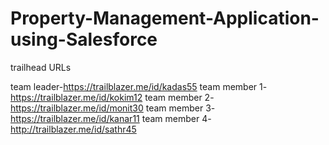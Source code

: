 # Property-Management-Application-using-Salesforce

trailhead URLs

team leader-https://trailblazer.me/id/kadas55
team member 1- https://trailblazer.me/id/kokim12
team member 2- https://trailblazer.me/id/monit30
team member 3- https://trailblazer.me/id/kanar11
team member 4- http://trailblazer.me/id/sathr45
